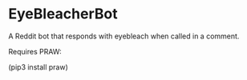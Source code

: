# EyeBleacherBot
A Reddit bot that responds with eyebleach when called in a comment.

Requires PRAW:

(pip3 install praw)
